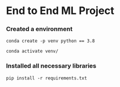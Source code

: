 # End to End ML Project 

### Created a environment
```
conda create -p venv python == 3.8

conda activate venv/
```
### Installed all necessary libraries
```
pip install -r requirements.txt
```

